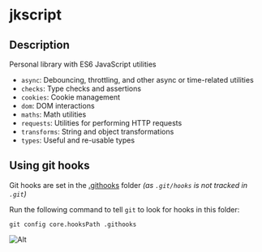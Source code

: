 # jkscript

## Description

Personal library with ES6 JavaScript utilities

- `async`: Debouncing, throttling, and other async or time-related utilities
- `checks`: Type checks and assertions
- `cookies`: Cookie management
- `dom`: DOM interactions
- `maths`: Math utilities
- `requests`: Utilities for performing HTTP requests
- `transforms`: String and object transformations
- `types`: Useful and re-usable types

## Using git hooks

Git hooks are set in the [.githooks](.githooks) folder
_(as `.git/hooks` is not tracked in `.git`)_

Run the following command to tell `git` to look for hooks in this folder:

```shell
git config core.hooksPath .githooks
```

![Alt](https://repobeats.axiom.co/api/embed/6f198c28e87ff48b85c369119abf9c8ef00e5c36.svg "Repobeats analytics image")
